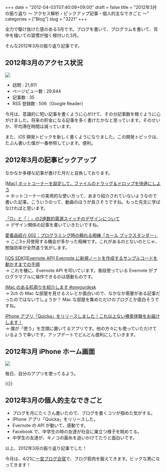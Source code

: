 +++
date = "2012-04-03T07:40:09+09:00"
draft = false
title = "2012年3月の振り返り 〜 アクセス解析・ピックアップ記事・個人的主なできごと 〜"
categories = ["Blog"]
slug = "3221"
+++

全力で駆け抜けた感のある3月です。ブログを書いて、プログラムを書いて、背中を掻いての習慣が強く根付いた3月。

そんな2012年3月の振り返り記事です。

## 2012年3月のアクセス状況

![](/images/2012/04/3221_1.png)

* 訪問 : 21,811
* ページビュー数 : 29,644
* 記事数 : 35	
* RSS 登録数 : 506（Google Reader）

今月は、意識的に短い記事を書くように心がけて、その分記事数を稼ぐように心がけました。将来の貯金になる記事を多く書けたかなと思っています。そのせいか、平均滞在時間は減っています。

また、iOS 開発トピックを新しく書くようになりました。この開発トピックは、たぶん書いた僕が一番参照しています。便利。

## 2012年3月の記事ピックアップ

なかなか多様な記事が書けた月だと自負しております。

[[Mac] ホットコーナーを設定して、ファイルのドラッグ＆ドロップを快適にしよう](http://rakuishi.com/mac/2683/)  
→ ホットコーナーの実用的な使い方って、あまり紹介されていないようなので書いた記事。こういうのって、動画のほうが良さそうですね。もった先生に学ばなければと思います。

[「○」と「｜」の2進数的電源スイッチのデザインについて](http://rakuishi.com/design/2942/)  
→ デザイン関係の記事を書いていきたいですね。

[愛着品紹介 002：プログラミング時の頼れる相棒「カール ブックスタンダー」](http://rakuishi.com/love/3008/)  
→ ここ3ヶ月使用する機会が多かった相棒です。これがあるのとないのとじゃ、勉強効率が全然違う気がします。

[[iOS SDK][Evernote API] Evernote に新規ノートを作成するサンプルコードを動かすまでの手順](http://rakuishi.com/iossdk/3068/)  
→ これを機に、Evernote API を叩いています。普段使っている Evernote がプログラマブルに操作できるのは感動ものです。

[iMac のある机周りを紹介します #onyourdesk](http://rakuishi.com/notebook/3106/)  
→ 2ch の Mac な部屋を見せるスレとか面白いので、なかなか需要がある記事だったのではないでしょうか？ Mac な部屋を集めただけのブログとか面白そうですね。

[iPhone アプリ「Quicka」をリリースしました！これ以上ない検索体験をお届けします！](http://rakuishi.com/myapp/3144/)  
→ 僕が「使う」を念頭に置いてるアプリです。他の方々にも使っていただけているようで幸いです。アップデートでどんどん便利にしていきます。

## 2012年3月 iPhone ホーム画面

![](/images/2012/04/3221_2.png)

毎日、自分のアプリを使ってるよう。

{{<app id="511606108" title="Quicka 1.0（￥85）" src="http://a2.mzstatic.com/us/r1000/104/Purple/v4/c5/e7/f3/c5e7f362-6f60-53a8-dbe0-dbec33f240ee/ibjG3fNt4Phm08ZnZUjx0g-temp-upload.cqnwvlfj.100x100-75.png">}}

## 2012年3月の個人的主なできごと


* ブログを月にたくさん書いたので、ブログを書くコツが掴めた気がする。
* iPhone アプリ「Quicka」をリリースした。
* Evernote の API が動いて、感動です。
* Facebook で、中学生の時の友達が社会に巣立つ様子を眺めてる。
* 中学生の友達が、キノコの菌糸を追いかけてたりと面白いです。


以上、2012年3月の振り返り記事でした！

今月は、4/21に[一宮ブログ合宿](http://tweetvite.com/event/blog_off1)で、ブログ筋肉を鍛えてきます。ビッグな男になってきます！
